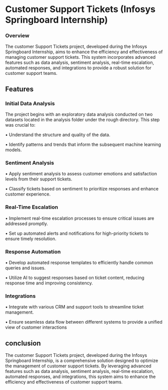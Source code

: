 # Customer Support Tickets (Infosys Springboard Internship)
### Overview

The customer Support Tickets project, developed during the Infosys Springboard Internship, aims to enhance the efficiency and effectiveness of managing customer support tickets. This system incorporates advanced features such as data analysis, sentiment analysis, real-time escalation, automated responses, and integrations to provide a robust solution for customer support teams.
## Features
### Initial Data Analysis
The project begins with an exploratory data analysis conducted on two datasets located in the analysis folder under the rough directory. This step was crucial to:

•	Understand the structure and quality of the data.

•	Identify patterns and trends that inform the subsequent machine learning models.

### Sentiment Analysis
•	Apply sentiment analysis to assess customer emotions and satisfaction levels from their support tickets.

•	Classify tickets based on sentiment to prioritize responses and enhance customer experience.

### Real-Time Escalation
•	Implement real-time escalation processes to ensure critical issues are addressed promptly.

•	Set up automated alerts and notifications for high-priority tickets to ensure timely resolution.
### Response Automation

•	Develop automated response templates to efficiently handle common queries and issues.

•	Utilize AI to suggest responses based on ticket content, reducing response time and improving consistency.
### Integrations
•	Integrate with various CRM and support tools to streamline ticket management.

•	Ensure seamless data flow between different systems to provide a unified view of customer interactions
## conclusion
The customer Support Tickets project, developed during the Infosys Springboard Internship, is a comprehensive solution designed to optimize the management of customer support tickets. By leveraging advanced features such as data analysis, sentiment analysis, real-time escalation, automated responses, and integrations, this system aims to enhance the efficiency and effectiveness of customer support teams.






